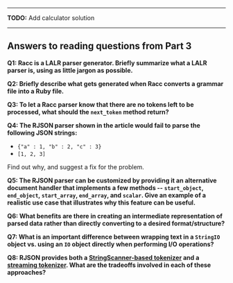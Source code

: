 -----

**TODO:** Add calculator solution

----

## Answers to reading questions from Part 3

**Q1: Racc is a LALR parser generator. Briefly summarize what a LALR
parser is, using as little jargon as possible.**

**Q2: Briefly describe what gets generated when Racc converts a grammar
file into a Ruby file.**

**Q3: To let a Racc parser know that there are no tokens left to 
be processed, what should the `next_token` method return?**

**Q4: The RJSON parser shown in the article would fail to parse 
the following JSON strings:**

* `{"a" : 1, "b" : 2, "c" : 3}`
* `[1, 2, 3]`

Find out why, and suggest a fix for the problem.

**Q5: The RJSON parser can be customized by providing it an alternative
document handler that implements a few methods -- `start_object`,
`end_object`, `start_array`, `end_array`, and `scalar`. Give an example of a
realistic use case that illustrates why this feature can be useful.**

**Q6: What benefits are there in creating an intermediate representation
of parsed data rather than directly converting to a desired format/structure?**

**Q7: What is an important difference between wrapping text in a `StringIO` object 
vs. using an `IO` object directly when performing I/O operations?**

**Q8: RJSON provides both a [StringScanner-based
tokenizer](https://github.com/tenderlove/rjson/blob/master/lib/rjson/tokenizer.rb)
and a [streaming
tokenizer](https://github.com/tenderlove/rjson/blob/master/lib/rjson/stream_tokenizer.rb).
What are the tradeoffs involved in each of these approaches?**

